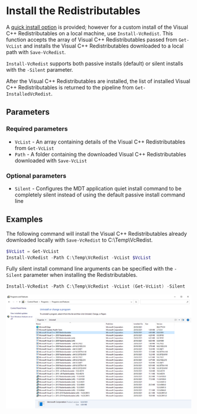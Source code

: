 # Install the Redistributables

A [quick install option](https://vcredist.com/quick/) is provided; however for a custom install of the Visual C++ Redistributables on a local machine, use `Install-VcRedist`. This function accepts the array of Visual C++ Redistributables passed from `Get-VcList` and installs the Visual C++ Redistributables downloaded to a local path with `Save-VcRedist`.

`Install-VcRedist` supports both passive installs (default) or silent installs with the `-Silent` parameter.

After the Visual C++ Redistributables are installed, the list of installed Visual C++ Redistributables is returned to the pipeline from `Get-InstalledVcRedist`.

## Parameters

### Required parameters

* `VcList` - An array containing details of the Visual C++ Redistributables from `Get-VcList`
* `Path` - A folder containing the downloaded Visual C++ Redistributables downloaded with `Save-VcList`

### Optional parameters

* `Silent` - Configures the MDT application quiet install command to be completely silent instead of using the default passive install command line

## Examples

The following command will install the Visual C++ Redistributables already downloaded locally with `Save-VcRedist` to C:\Temp\VcRedist.

```powershell
$VcList = Get-VcList
Install-VcRedist -Path C:\Temp\VcRedist -VcList $VcList
```

Fully silent install command line arguments can be specified with the `-Silent` parameter when installing the Redistributables.

```powershell
Install-VcRedist -Path C:\Temp\VcRedist -VcList (Get-VcList) -Silent
```

![Microsoft Visual C++ Redistributables installed on the local PC](assets/images/visualcprograms.png)
